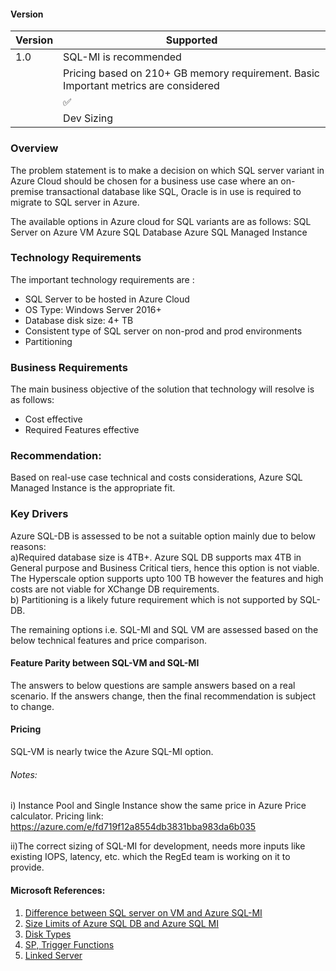 #### Version



| Version | Supported          |
| ------- | ------------------ |
| 1.0     | SQL-MI is recommended |
|         | Pricing based on 210+ GB memory requirement. Basic Important metrics are considered|
|         | :white_check_mark: |
|         | Dev Sizing         |



### Overview
 
The problem statement is to make a decision on which SQL server variant in Azure Cloud should be chosen for a business use case where an on-premise transactional database like SQL, Oracle is in use is required to migrate to SQL server in Azure.
 
The available options in Azure cloud for SQL variants are as follows:
SQL Server on Azure VM
Azure SQL Database 
Azure SQL Managed Instance
 
### Technology Requirements
 
The important technology requirements are :<br />
* SQL Server to be hosted in Azure Cloud
* OS Type: Windows Server 2016+
* Database disk size: 4+ TB
* Consistent type of SQL server on non-prod and prod environments
* Partitioning 
 
### Business Requirements 
 
The main business objective of the solution that technology will resolve is as follows:
* Cost effective 
* Required Features effective
 
 
### Recommendation: 
Based on real-use case technical and costs considerations, Azure SQL Managed Instance is the appropriate fit. 
 
### Key Drivers
 
Azure SQL-DB is assessed to be not a suitable option mainly due to below reasons:<br />
a)Required database size is 4TB+. Azure SQL DB supports max 4TB in General purpose and Business Critical tiers, hence this option is not viable. 
The Hyperscale option supports upto 100 TB however the features and high costs are not viable for XChange DB requirements. <br />
b) Partitioning is a likely future requirement which is not supported by SQL-DB. <br />
 
The remaining options i.e. SQL-MI and SQL VM are assessed based on the below technical features and price comparison.
 
 
#### Feature Parity between SQL-VM and SQL-MI
The answers to below questions are sample answers based on a real scenario. If the answers change, then the final recommendation is subject to change.
 
 
 
 
 
#### Pricing
 
SQL-VM is nearly twice the Azure SQL-MI option.
 


###### Notes:
i) Instance Pool and Single Instance show the same price in Azure Price calculator.
Pricing link: https://azure.com/e/fd719f12a8554db3831bba983da6b035
 
ii)The correct sizing of SQL-MI for development, needs more inputs like existing IOPS, latency, etc. which the RegEd team is working on it to provide. 



#### Microsoft References:
1. [Difference between SQL server on VM and Azure SQL-MI](https://docs.microsoft.com/en-us/azure/azure-sql/managed-instance/transact-sql-tsql-differences-sql-server)
2. [Size Limits of Azure SQL DB and Azure SQL MI](https://docs.microsoft.com/en-us/azure/azure-sql/database/service-tiers-vcore?tabs=azure-portal)
3. [Disk Types](https://docs.microsoft.com/en-us/azure/virtual-machines/windows/disks-types)
4. [SP, Trigger Functions](https://docs.microsoft.com/en-us/azure/azure-sql/managed-instance/transact-sql-tsql-differences-sql-server#stored-procedures-functions-and-triggers) 
5. [Linked Server](https://docs.microsoft.com/en-us/azure/azure-sql/managed-instance/transact-sql-tsql-differences-sql-server#linked-servers)
